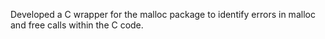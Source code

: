 Developed a C wrapper for the malloc package to identify errors in malloc and free calls within the C code.
